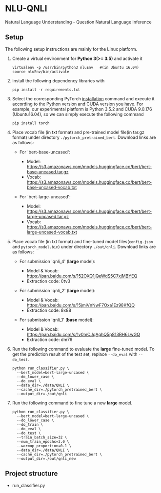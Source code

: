 # NLU-QNLI

Natural Language Understanding - Question Natural Language Inference

## Setup

The following setup instructions are mainly for the Linux platform.

1. Create a virtual environment for **Python 3(>= 3.5)** and activate it

    ```
    virtualenv -p /usr/bin/python3 nluEnv   #(in Ubuntu 16.04)
    source nluEnv/bin/activate
    ```
 
2. Install the following dependency libraries with 

    ```
    pip install -r requirements.txt
    ```

3. Select the corresponding PyTorch [installation](https://pytorch.org/get-started/locally/) command and execute it according to the Python version and CUDA version you have. For example, our experimental platform is Python 3.5.2 and CUDA 9.0.176 (Ubuntu16.04), so we can simply execute the following command

    ```
    pip install torch
    ```

4. Place vocab file (in txt format) and pre-trained model file(in tar.gz format) under directory ```./pytorch_pretrained_bert```. Download links are as follows:

    * For 'bert-base-uncased':
        * Model: https://s3.amazonaws.com/models.huggingface.co/bert/bert-base-uncased.tar.gz
        * Vocab: https://s3.amazonaws.com/models.huggingface.co/bert/bert-base-uncased-vocab.txt
        
    * For 'bert-large-uncased':
        * Model: https://s3.amazonaws.com/models.huggingface.co/bert/bert-large-uncased.tar.gz
        * Vocab: https://s3.amazonaws.com/models.huggingface.co/bert/bert-large-uncased-vocab.txt
        
5. Place vocab file (in txt format) and fine-tuned model files(```config.json``` and ```pytorch_model.bin```) under directory ```./out/qnli```. Download links are as follows:
    
    * For submission 'qnli_4' (**large** model):
        * Model & Vocab: https://pan.baidu.com/s/152OXQ1jQeWdS5C7xjMBYEQ
        * Extraction code: 0tv3
        
    * For submission 'qnli_2' (**large** model):
        * Model & Vocab: https://pan.baidu.com/s/15jmiVnNwF7Oxa1Ez98KfQQ 
        * Extraction code: 8x88 
        
    * For submission 'qnli_1' (**base** model):
        * Model & Vocab: https://pan.baidu.com/s/1v0mCJqAghQ5p813BH6LwGQ 
        * Extraction code: dm76 
    
6. Run the following command to evaluate the **large** fine-tuned model. To get the prediction result of the test set, replace ```--do_eval``` with ```--do_test```.

    ```
    python run_classifier.py \
      --bert_model=bert-large-uncased \
      --do_lower_case \
      --do_eval \
      --data_dir=./data/QNLI \
      --cache_dir=./pytorch_pretrained_bert \
      --output_dir=./out/qnli
    ```

7. Run the following command to fine tune a new **large** model.

    ```
    python run_classifier.py \
      --bert_model=bert-large-uncased \
      --do_lower_case \
      --do_train \
      --do_eval \
      --do_test \
      --train_batch_size=32 \
      --num_train_epochs=3.0 \
      --warmup_proportion=0.1 \
      --data_dir=./data/QNLI \
      --cache_dir=./pytorch_pretrained_bert \
      --output_dir=./out/qnli_new
    ```


## Project structure

* run_classifier.py